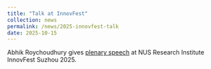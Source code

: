 ```yaml
---
title: "Talk at InnovFest"
collection: news
permalink: /news/2025-innovfest-talk
date: 2025-10-15
---
```



Abhik Roychoudhury gives [plenary speech](/talks/2025-agentic-ai-for-software) at NUS Research Institute InnovFest Suzhou 2025.